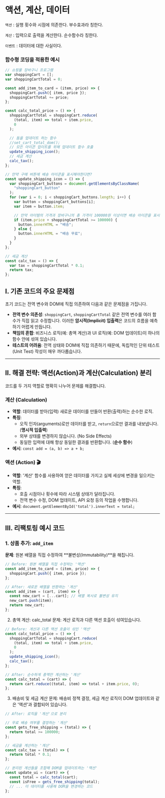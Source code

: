 # 액션, 계산, 데이터

`액션` : 실행 횟수와 시점에 의존한다. 부수효과라 칭한다.

`계산` : 입력으로 출력을 계산한다. 순수함수라 칭한다.

`이벤트` : 데이터에 대한 사실이다.

### 함수형 코딩을 적용한 예시

```js
// 쇼핑물 장바구니 프로그램
var shoppingCart = [];
var shoppingCartTotal = 0;

const add_item_to_card = (item, price) => {
  shoppingCart.push({ item, price });
  shoppingCartTotal += price;
};

const calc_total_price = () => {
  shoppingCartTotal = shoppingCart.reduce(
    (total, item) => total + item.price,
    0
  );

  // 돔을 업데이트 하는 함수
  //set_cart_total_dom();
  // 모든 아이콘 업이트를 위해 업데이트 함수 호출
  update_shipping_icon();
  // 세금 계산
  calc_tax();
};

// 만약 구매 버튼에 배송 아이콘을 표시해야한다면?
const update_shipping_icon = () => {
  var shoppingCart_buttons = document.getElementsByClassName(
    "shoppingCart_button"
  );
  for (var i = 0; i < shoppingCart_buttons.length; i++) {
    var button = shoppingCart_buttons[i];
    var item = button.item;

    // 만약 아이템의 가격과 장바구니의 총 가격이 100000원 이상이면 배송 아이콘을 표시
    if (item.price + shoppingCartTotal >= 100000) {
      button.innerHTML = "배송";
    } else {
      button.innerHTML = "배송 무료";
    }
  }
};

// 세금 계산
const calc_tax = () => {
  var tax = shoppingCartTotal * 0.1;
  return tax;
};
```

## Ⅰ. 기존 코드의 주요 문제점

초기 코드는 전역 변수와 DOM에 직접 의존하여 다음과 같은 문제점을 가집니다.

- **전역 변수 의존성**: `shoppingCart`, `shoppingCartTotal` 같은 전역 변수를 여러 함수가 직접 읽고 수정합니다. 이러한 **암시적(Implicit) 입출력**은 코드의 흐름을 예측하기 어렵게 만듭니다.
- **책임의 혼합**: 비즈니스 로직(예: 총액 계산)과 UI 로직(예: DOM 업데이트)이 하나의 함수 안에 섞여 있습니다.
- **테스트의 어려움**: 전역 상태와 DOM에 직접 의존하기 때문에, 독립적인 단위 테스트(Unit Test) 작성이 매우 까다롭습니다.

---

## Ⅱ. 해결 전략: 액션(Action)과 계산(Calculation) 분리

코드를 두 가지 역할로 명확히 나누어 문제를 해결합니다.

### 계산 (Calculation)

- **역할**: 데이터를 받아(입력) 새로운 데이터를 만들어 반환(출력)하는 순수한 로직.
- **특징**:
  - 오직 인자(arguments)로만 데이터를 받고, `return`으로만 결과를 내보냅니다. (**명시적 입출력**)
  - 외부 상태를 변경하지 않습니다. (No Side Effects)
  - 동일한 입력에 대해 항상 동일한 결과를 반환합니다. (**순수 함수**)
- **예시**: `const add = (a, b) => a + b;`

### 액션 (Action) 🎬

- **역할**: '계산' 함수를 사용하여 얻은 데이터를 가지고 실제 세상에 변경을 일으키는 역할.
- **특징**:
  - 호출 시점이나 횟수에 따라 시스템 상태가 달라집니다.
  - 전역 변수 수정, DOM 업데이트, API 요청 등의 작업을 수행합니다.
- **예시**: `document.getElementById('total').innerText = total;`

---

## Ⅲ. 리팩토링 예시 코드

### 1. 상품 추가: `add_item`

**문제**: 원본 배열을 직접 수정하여 **불변성(Immutability)**을 해칩니다.

```javascript
// Before: 원본 배열을 직접 수정하는 '액션'
const add_item_to_card = (item, price) => {
  shoppingCart.push({ item, price });
};

// After: 새로운 배열을 반환하는 '계산'
const add_item = (cart, item) => {
  const new_cart = [...cart]; // 배열 복사로 불변성 유지
  new_cart.push(item);
  return new_cart;
};
```

2. 총액 계산: calc_total
   문제: 계산 로직과 다른 액션 호출이 섞여있습니다.

```js
// Before: 계산과 다른 액션 호출이 섞인 '액션'
const calc_total_price = () => {
  shoppingCartTotal = shoppingCart.reduce(
    (total, item) => total + item.price,
    0
  );
  update_shipping_icon();
  calc_tax();
};

// After: 순수하게 총액만 계산하는 '계산'
const calc_total = (cart) => {
  return cart.reduce((total, item) => total + item.price, 0);
};
```

3. 배송비 및 세금 계산
   문제: 배송비 정책 결정, 세금 계산 로직이 DOM 업데이트와 같은 '액션'과 결합되어 있습니다.

```js
// After: 로직을 '계산'으로 분리

// 무료 배송 여부를 결정하는 '계산'
const gets_free_shipping = (total) => {
  return total >= 100000;
};

// 세금을 계산하는 '계산'
const calc_tax = (total) => {
  return total * 0.1;
};

// 분리된 계산들을 조합해 DOM을 업데이트하는 '액션'
const update_ui = (cart) => {
  const total = calc_total(cart);
  const isFree = gets_free_shipping(total);
  // ... 이 데이터를 사용해 DOM을 변경하는 코드
};
```
